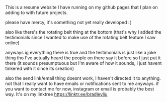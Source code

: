 This is a resume website I have running on my github pages that I plan on adding to with future projects. 

please have mercy, it's something not yet really developed :(

also like there's the rotating belt thing at the bottom (that's why I added the testimonials since I wanted to make use of the rotating belt feature I saw online)

anyways ig everything there is true and the testimonials is just like a joke thing tho I've actually heard the people on there say it before so I just put it there 
(it sounds presumptuous but I'm aware of how it sounds, i just havent tinkered with it since its creation)

also the send link/email thing doesnt work, I haven't directed it to anything. not that I really want to have emails or notifications sent to me anyways.
if you want to contact me for now, instagram or email is probably the best way. It's on my linktree
https://linktr.ee/bradleyliu
